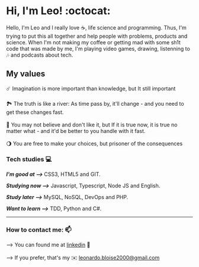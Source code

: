 <h1> Hi, I'm Leo! :octocat: </h1> 


Hello, I'm Leo and I really love ☕, life science and programming. Thus, I'm trying to put this all together and help people with problems, products and science. When I'm not making my coffee or getting mad with some sh1t code that was made by me, I'm playing video games, drawing, listenning to 🎶 and podcasts about tech.  

<h2> My values </h2> 

☄️ Imagination is more important than knowledge, but It still important <br><br>
🏞️ The truth is like a river: As time pass by, it'll change - and you need to get these changes fast. <br><br>
🧬 You may not believe and don't like it, but If it is true now, it is true no matter what - and it'd be better to you handle with it fast.<br><br>
🌖 You are free to make your choices, but prisoner of the consequences



<h3> Tech studies 💻 </h3>

<strong><em> I'm good at --> </em></strong> CSS3, HTML5 and GIT.

<strong><em> Studying now --></em></strong> Javascript, Typescript, Node JS and English.

<strong><em> Study later --></em></strong> MySQL, NoSQL, DevOps and PHP.

<strong><em> Want to learn --></em></strong> TDD, Python and C#.

<hr>

<h3> How to contact me: 📫</h3>

--> You can found me at [linkedin](https://www.linkedin.com/in/leonardo-bloise-65b312194/ ) 📱 <br><br>
--> If you prefer, that's my ✉️ <leonardo.bloise2000@gmail.com>

